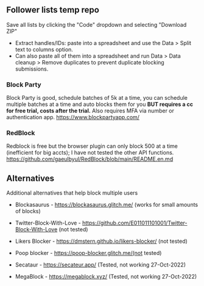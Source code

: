 ## Follower lists temp repo

Save all lists by clicking the "Code" dropdown and selecting "Download ZIP"

 - Extract handles/IDs: paste into a spreadsheet and use the Data > Split text to columns option.  
 - Can also paste all of them into a spreadsheet and run Data > Data cleanup > Remove duplicates to prevent duplicate blocking submissions.  
  
  
### Block Party 
Block Party is good, schedule batches of 5k at a time, you can schedule multiple batches at a time and auto blocks them for you **BUT requires a cc for free trial, costs after the trial.**  Also requires MFA via number or authentication app.
https://www.blockpartyapp.com/  
  
### RedBlock
Redblock is free but the browser plugin can only block 500 at a time (inefficient for big accts); I have not tested the other API functions.   
https://github.com/gaeulbyul/RedBlock/blob/main/README.en.md  
    
## Alternatives
Additional alternatives that help block multiple users  
- Blockasaurus - https://blockasaurus.glitch.me/ (works for small amounts of blocks)  
- Twitter-Block-With-Love - https://github.com/E011011101001/Twitter-Block-With-Love (not tested)  
- Likers Blocker - https://dmstern.github.io/likers-blocker/ (not tested)  
- Poop blocker - https://poop-blocker.glitch.me/(not tested)  
  
- Secataur - https://secateur.app/ (Tested, not working 27-Oct-2022)  
- MegaBlock - https://megablock.xyz/ (Tested, not working 27-Oct-2022)  
